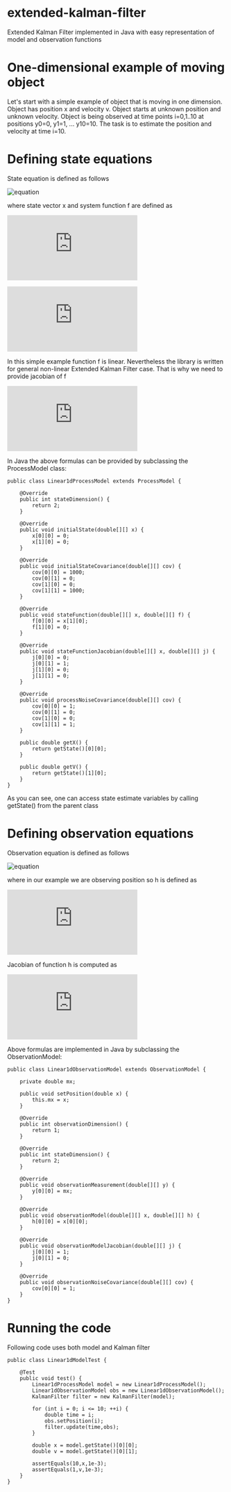 # extended-kalman-filter
Extended Kalman Filter implemented in Java with easy representation of model and observation functions

# One-dimensional example of moving object

Let's start with a simple example of object that is moving in one dimension. Object has position x and velocity v. Object starts at unknown position and unknown velocity. Object is being observed at time points i=0,1..10 at positions y0=0, y1=1, ... y10=10. The task is to estimate the position and velocity at time i=10.

# Defining state equations

State equation is defined as follows

![equation](https://latex.codecogs.com/gif.latex?\frac{d}{dt}\mathbf{x=f(x)})  

where state vector x and system function f are defined as

![equation](https://latex.codecogs.com/gif.latex?%5Cmathbf%7Bx%3D%7D%5Cleft%5B%20%5Cbegin%7Barray%7D%7Bc%7D%20x%20%5C%5C%20v%20%5Cend%7Barray%7D%20%5Cright%5D)

![equation](https://latex.codecogs.com/gif.latex?%5Cmathbf%7Bf%7D%3D%5Cleft%5B%5Cbegin%7Barray%7D%7Bc%7Dv%5C%5C0%5Cend%7Barray%7D%5Cright%5D)

In this simple example function f is linear. Nevertheless the library is written for general non-linear Extended Kalman Filter case. That is why we need to provide jacobian of f

![equation](https://latex.codecogs.com/gif.latex?%5Cfrac%7B%5Cpartial%20%5Cmathbf%7Bf%7D%7D%7B%5Cpartial%20%5Cmathbf%7Bx%7D%7D%3D%5Cleft%5B%5Cbegin%7Barray%7D%7Bcc%7D0%261%5C%5C0%260%5Cend%7Barray%7D%5Cright%5D)

In Java the above formulas can be provided by subclassing the ProcessModel class:

```
public class Linear1dProcessModel extends ProcessModel {

	@Override
	public int stateDimension() {
		return 2;
	}

	@Override
	public void initialState(double[][] x) {
		x[0][0] = 0;
		x[1][0] = 0;
	}

	@Override
	public void initialStateCovariance(double[][] cov) {
		cov[0][0] = 1000;
		cov[0][1] = 0;
		cov[1][0] = 0;
		cov[1][1] = 1000;
	}

	@Override
	public void stateFunction(double[][] x, double[][] f) {
		f[0][0] = x[1][0];
		f[1][0] = 0;
	}

	@Override
	public void stateFunctionJacobian(double[][] x, double[][] j) {
		j[0][0] = 0;
		j[0][1] = 1;
		j[1][0] = 0;
		j[1][1] = 0;
	}

	@Override
	public void processNoiseCovariance(double[][] cov) {
		cov[0][0] = 1;
		cov[0][1] = 0;
		cov[1][0] = 0;
		cov[1][1] = 1;
	}
	
	public double getX() {
		return getState()[0][0];
	}

	public double getV() {
		return getState()[1][0];
	}
}
```

As you can see, one can access state estimate variables by calling getState() from the parent class

# Defining observation equations

Observation equation is defined as follows

![equation](https://latex.codecogs.com/gif.latex?\mathbf{y=h(x)})

where in our example we are observing position so h is defined as

![equation](https://latex.codecogs.com/gif.latex?%5Cmathbf%7Bh%7D%3D%5Cleft%5Bx%5Cright%5D)

Jacobian of function h is computed as

![equation](https://latex.codecogs.com/gif.latex?%5Cfrac%7B%5Cpartial%20%5Cmathbf%7Bh%7D%7D%7B%5Cpartial%20%5Cmathbf%7Bx%7D%7D%3D%5Cleft%5B%5Cbegin%7Barray%7D%7Bcc%7D1%260%5Cend%7Barray%7D%5Cright%5D)

Above formulas are implemented in Java by subclassing the ObservationModel:

```
public class Linear1dObservationModel extends ObservationModel {

	private double mx;
	
	public void setPosition(double x) {
		this.mx = x;
	}
	
	@Override
	public int observationDimension() {
		return 1;
	}

	@Override
	public int stateDimension() {
		return 2;
	}

	@Override
	public void observationMeasurement(double[][] y) {
		y[0][0] = mx;
	}

	@Override
	public void observationModel(double[][] x, double[][] h) {
		h[0][0] = x[0][0];
	}

	@Override
	public void observationModelJacobian(double[][] j) {
		j[0][0] = 1;
		j[0][1] = 0;
	}

	@Override
	public void observationNoiseCovariance(double[][] cov) {
		cov[0][0] = 1;
	}
}
```

# Running the code

Following code uses both model and Kalman filter

```
public class Linear1dModelTest {

	@Test
	public void test() {
		Linear1dProcessModel model = new Linear1dProcessModel();
		Linear1dObservationModel obs = new Linear1dObservationModel();
		KalmanFilter filter = new KalmanFilter(model);
		
        for (int i = 0; i <= 10; ++i) {
        	double time = i;
        	obs.setPosition(i);
            filter.update(time,obs);
        }
        
        double x = model.getState()[0][0];
        double v = model.getState()[0][1];
        
        assertEquals(10,x,1e-3);
        assertEquals(1,v,1e-3);
	}
}
```


